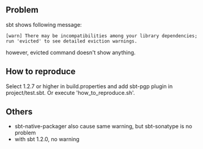## Problem

sbt shows following message:

```
[warn] There may be incompatibilities among your library dependencies; run 'evicted' to see detailed eviction warnings.
```

however, evicted command doesn't show anything.

## How to reproduce

Select 1.2.7 or higher in build.properties and add sbt-pgp plugin in project/test.sbt.
Or execute 'how_to_reproduce.sh'.

## Others

* sbt-native-packager also cause same warning, but sbt-sonatype is no problem
* with sbt 1.2.0, no warning
